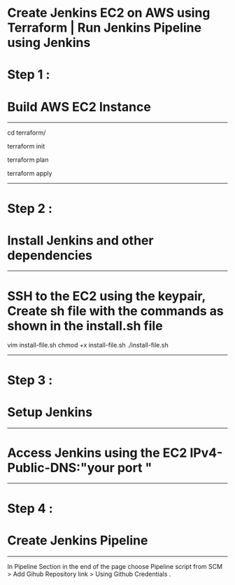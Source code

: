 # Create Jenkins EC2 on AWS using Terraform | Run Jenkins Pipeline using Jenkins
# Step 1 :
# Build AWS EC2 Instance
_________________________
cd terraform/

terraform init

terraform plan

terraform apply

__________________________________________________________________________________________
# Step 2 :
# Install Jenkins and other dependencies
_________________________________________

# SSH to the EC2 using the keypair, Create sh file with the commands as shown in the install.sh file 
vim install-file.sh
chmod +x install-file.sh 
./install-file.sh
___________________________________________________________________________________________
# Step 3 :
# Setup Jenkins
_________________
# Access Jenkins using the EC2 IPv4-Public-DNS:"your port "

___________________________________________________________________________________________
# Step 4 :
# Create Jenkins Pipeline
___________________________

In Pipeline Section in the end of the page choose Pipeline script from SCM > Add Gihub Repository link > Using Github Credentials .
